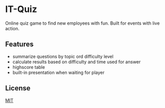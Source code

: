 # IT-Quiz

Online quiz game to find new employees with fun. Built for events with live action.


## Features

- summarize questions by topic ord difficulty level
- calculate results based on difficulty and time used for answer
- highscore table
- built-in presentation when waiting for player


## License

[MIT](https://choosealicense.com/licenses/mit/)


